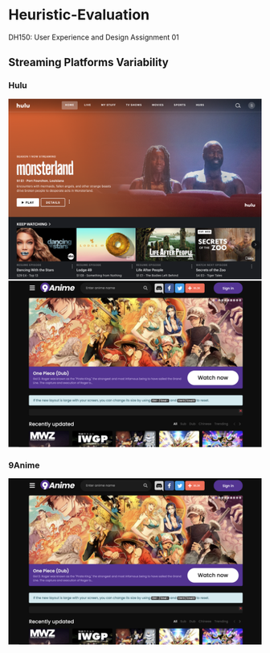 # Heuristic-Evaluation
DH150: User Experience and Design Assignment 01

## Streaming Platforms Variability

### Hulu
![anime screen shot](ScreenShotAnime.png)
![hulu screen shot](ScreenShotHulu.png)

### 9Anime 
![hulu screen shot](ScreenShotHulu.png)

